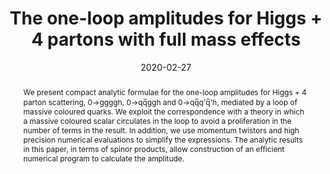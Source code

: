 ---
title: "The one-loop amplitudes for Higgs + 4 partons with full mass effects"
authors:
- Lucy Budge
- John M. Campbell
- Giuseppe De Laurentis
- R. Keith Ellis
- Satyajit Seth
date: "2020-02-27"
doi: ""

# Schedule page publish date (NOT publication's date).
publishDate: ""

# Publication type.
# Legend: 0 = Uncategorized; 1 = Conference paper; 2 = Journal article;
# 3 = Preprint / Working Paper; 4 = Report; 5 = Book; 6 = Book section;
# 7 = Thesis; 8 = Patent
publication_types: ["2"]

# Publication name and optional abbreviated publication name.
publication: '*JHEP*'
publication_short: ""

abstract: "We present compact analytic formulae for the one-loop amplitudes for Higgs + 4 parton scattering, 0→ggggh, 0→qq&#773;ggh and 0→qq&#773;q'q&#773;'h, mediated by a loop of massive coloured quarks. We exploit the correspondence with a theory in which a massive coloured scalar circulates in the loop to avoid a proliferation in the number of terms in the result. In addition, we use momentum twistors and high precision numerical evaluations to simplify the expressions. The analytic results in this paper, in terms of spinor products, allow construction of an efficient numerical program to calculate the amplitude."

# Summary. An optional shortened abstract.
summary: 

tags:
- Scattering Amplitudes
- Higgs
featured: true

links:
- icon: arxiv
  icon_pack: ai
  name: arXiv:2002.04018
  url: https://arxiv.org/abs/2002.04018
- icon: inspire
  icon_pack: ai
  name: inspire1779473
  url: https://inspirehep.net/literature/1779473
- icon: springer
  icon_pack: ai
  name: JHEP 05 (2020) 79
  url: https://doi.org/10.1007/JHEP05(2020)079
---